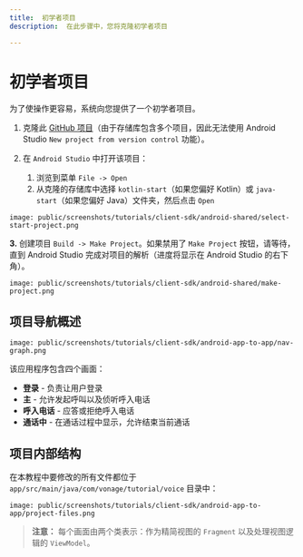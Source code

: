 ```yaml
---
title:  初学者项目
description:  在此步骤中，您将克隆初学者项目

---
```


初学者项目
=====

为了使操作更容易，系统向您提供了一个初学者项目。

1. 克隆此 [GitHub 项目](https://github.com/nexmo-community/client-sdk-android-tutorial-voice-app-to-app)（由于存储库包含多个项目，因此无法使用 Android Studio `New project from version control` 功能）。

2. 在 `Android Studio` 中打开该项目：

   1. 浏览到菜单 `File -> Open`
   2. 从克隆的存储库中选择 `kotlin-start`（如果您偏好 Kotlin）或 `java-start`（如果您偏好 Java）文件夹，然后点击 `Open`

```screenshot
image: public/screenshots/tutorials/client-sdk/android-shared/select-start-project.png
```

**3\.** 创建项目 `Build -> Make Project`。如果禁用了 `Make Project` 按钮，请等待，直到 Android Studio 完成对项目的解析（进度将显示在 Android Studio 的右下角）。

```screenshot
image: public/screenshots/tutorials/client-sdk/android-shared/make-project.png
```

项目导航概述
------

```screenshot
image: public/screenshots/tutorials/client-sdk/android-app-to-app/nav-graph.png
```

该应用程序包含四个画面：

* **登录** - 负责让用户登录
* **主** - 允许发起呼叫以及侦听呼入电话
* **呼入电话** - 应答或拒绝呼入电话
* **通话中** - 在通话过程中显示，允许结束当前通话

项目内部结构
------

在本教程中要修改的所有文件都位于 `app/src/main/java/com/vonage/tutorial/voice` 目录中：

```screenshot
image: public/screenshots/tutorials/client-sdk/android-app-to-app/project-files.png
```

> **注意：** 每个画面由两个类表示：作为精简视图的 `Fragment` 以及处理视图逻辑的 `ViewModel`。

